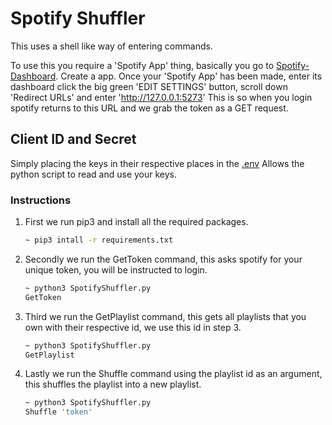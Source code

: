 # Spotify Shuffler

This uses a shell like way of entering commands.

To use this you require a 'Spotify App' thing, basically you go to [Spotify-Dashboard](https://developer.spotify.com/dashboard/login).
Create a app. Once your 'Spotify App' has been made, enter its dashboard click the big green 'EDIT SETTINGS' button, scroll down 'Redirect URLs' and enter 'http://127.0.0.1:5273' This is so when you login spotify returns to this URL and we grab the token as a GET request.

## Client ID and Secret

Simply placing the keys in their respective places in the [.env](/.env) Allows the python script to read and use your keys.

### Instructions

1. First we run pip3 and install all the required packages.

    ```bash
    ~ pip3 intall -r requirements.txt
    ```

2. Secondly we run the GetToken command, this asks spotify for your unique token, you will be instructed to login.

    ```bash
    ~ python3 SpotifyShuffler.py
    GetToken
    ```

3. Third we run the GetPlaylist command, this gets all playlists that you own with their respective id, we use this id in step 3.

    ```bash
    ~ python3 SpotifyShuffler.py
    GetPlaylist
    ```

4. Lastly we run the Shuffle command using the playlist id as an argument, this shuffles the playlist into a new playlist.

     ```bash
    ~ python3 SpotifyShuffler.py
    Shuffle 'token'
    ```
